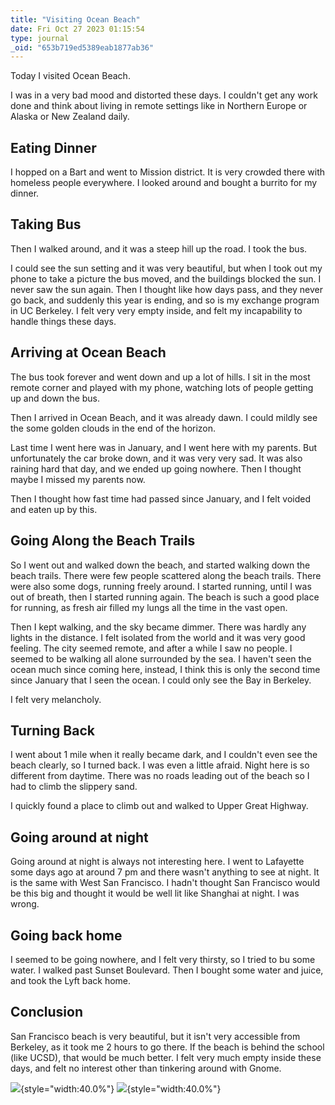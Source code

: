 ```yaml
---
title: "Visiting Ocean Beach"
date: Fri Oct 27 2023 01:15:54
type: journal
_oid: "653b719ed5389eab1877ab36"
---
```

Today I visited Ocean Beach.

I was in a very bad mood and distorted these days. I couldn\'t get any
work done and think about living in remote settings like in Northern
Europe or Alaska or New Zealand daily.

## Eating Dinner

I hopped on a Bart and went to Mission district. It is very crowded
there with homeless people everywhere. I looked around and bought a
burrito for my dinner.

## Taking Bus

Then I walked around, and it was a steep hill up the road. I took the
bus.

I could see the sun setting and it was very beautiful, but when I took
out my phone to take a picture the bus moved, and the buildings blocked
the sun. I never saw the sun again. Then I thought like how days pass,
and they never go back, and suddenly this year is ending, and so is my
exchange program in UC Berkeley. I felt very very empty inside, and felt
my incapability to handle things these days.

## Arriving at Ocean Beach

The bus took forever and went down and up a lot of hills. I sit in the
most remote corner and played with my phone, watching lots of people
getting up and down the bus.

Then I arrived in Ocean Beach, and it was already dawn. I could mildly
see the some golden clouds in the end of the horizon.

Last time I went here was in January, and I went here with my parents.
But unfortunately the car broke down, and it was very very sad. It was
also raining hard that day, and we ended up going nowhere. Then I
thought maybe I missed my parents now.

Then I thought how fast time had passed since January, and I felt voided
and eaten up by this.

## Going Along the Beach Trails

So I went out and walked down the beach, and started walking down the
beach trails. There were few people scattered along the beach trails.
There were also some dogs, running freely around. I started running,
until I was out of breath, then I started running again. The beach is
such a good place for running, as fresh air filled my lungs all the time
in the vast open.

Then I kept walking, and the sky became dimmer. There was hardly any
lights in the distance. I felt isolated from the world and it was very
good feeling. The city seemed remote, and after a while I saw no people.
I seemed to be walking all alone surrounded by the sea. I haven\'t seen
the ocean much since coming here, instead, I think this is only the
second time since January that I seen the ocean. I could only see the
Bay in Berkeley.

I felt very melancholy.

## Turning Back

I went about 1 mile when it really became dark, and I couldn\'t even see
the beach clearly, so I turned back. I was even a little afraid. Night
here is so different from daytime. There was no roads leading out of the
beach so I had to climb the slippery sand.

I quickly found a place to climb out and walked to Upper Great Highway.

## Going around at night

Going around at night is always not interesting here. I went to
Lafayette some days ago at around 7 pm and there wasn\'t anything to see
at night. It is the same with West San Francisco. I hadn\'t thought San
Francisco would be this big and thought it would be well lit like
Shanghai at night. I was wrong.

## Going back home

I seemed to be going nowhere, and I felt very thirsty, so I tried to bu
some water. I walked past Sunset Boulevard. Then I bought some water and
juice, and took the Lyft back home.

## Conclusion

San Francisco beach is very beautiful, but it isn\'t very accessible
from Berkeley, as it took me 2 hours to go there. If the beach is behind
the school (like UCSD), that would be much better. I felt very much
empty inside these days, and felt no interest other than tinkering
around with Gnome.

![](https://github.com/jimchen2/nonimportant/assets/123833550/e4b5953d-6109-48ed-be08-dfb830381762){style="width:40.0%"}
![](https://github.com/jimchen2/nonimportant/assets/123833550/4a500189-be43-403e-bd2f-ada9058b3b03){style="width:40.0%"}
